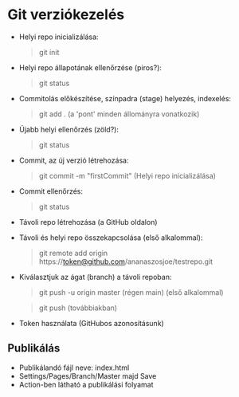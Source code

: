 # Git verziókezelés

- Helyi repo inicializálása:
    > git init
- Helyi repo állapotának ellenőrzése (piros?):
    > git status
- Commitolás előkészítése, színpadra (stage) helyezés, indexelés:
    > git add . (a 'pont' minden állományra vonatkozik)
- Újabb helyi ellenőrzés (zöld?):
    >git status
- Commit, az új verzió létrehozása:
    > git commit -m "firstCommit" (Helyi repo inicializálása)
- Commit ellenőrzés:
    > git status
- Távoli repo létrehozása (a GitHub oldalon)
- Távoli és helyi repo összekapcsolása (első alkalommal):
    > git remote add origin https://token@github.com/ananaszosjoe/testrepo.git
- Kiválasztjuk az ágat (branch) a távoli repoban:
    > git push -u origin master (régen main) (első alkalommal)

    > git push (továbbiakban)
- Token használata (GitHubos azonosításunk)

## Publikálás

- Publikálandó fájl neve: index.html
- Settings/Pages/Branch/Master majd Save
- Action-ben látható a publikálási folyamat